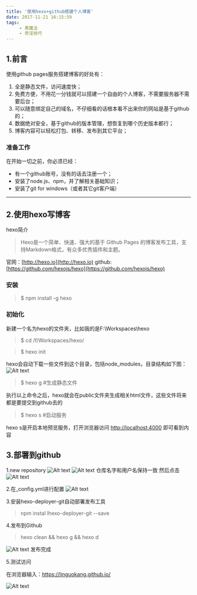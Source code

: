 ```yaml
---
title: '使用hexo+github搭建个人博客'
date: 2017-11-21 16:15:59
tags:
     - 黑魔法
     - 奇淫技巧
---
```

## 1.前言
使用github pages服务搭建博客的好处有：
1. 全是静态文件，访问速度快；
2. 免费方便，不用花一分钱就可以搭建一个自由的个人博客，不需要服务器不需要后台；
3. 可以随意绑定自己的域名，不仔细看的话根本看不出来你的网站是基于github的；
4. 数据绝对安全，基于github的版本管理，想恢复到哪个历史版本都行；
5. 博客内容可以轻松打包、转移、发布到其它平台；

<!-- more -->

### 准备工作
在开始一切之前，你必须已经：
- 有一个github账号，没有的话去注册一个；
- 安装了node.js、npm，并了解相关基础知识；
- 安装了git for windows（或者其它git客户端）
 
---
## 2.使用hexo写博客
hexo简介
>Hexo是一个简单、快速、强大的基于 Github Pages 的博客发布工具，支持Markdown格式，有众多优秀插件和主题。

官网：[http://hexo.io](http://hexo.io)
github:[https://github.com/hexojs/hexo](https://github.com/hexojs/hexo)

### 安装
>$ npm install -g hexo

### 初始化
新建一个名为hexo的文件夹，比如我的是F:\Workspaces\hexo
>$ cd /f/Workspaces/hexo/

>$ hexo init 

hexo会自动下载一些文件到这个目录，包括node_modules，目录结构如下图：
![Alt text](./20160818_115922_773_1148.png)

>$ hexo g  #生成静态文件

执行以上命令之后，hexo就会在public文件夹生成相关html文件，这些文件将来都是要提交到github去的

>$ hexo s  #启动服务

hexo s是开启本地预览服务，打开浏览器访问 [http://localhost:4000](http://localhost:4000) 即可看到内容


## 3.部署到github
1.new repository
![Alt text](./1531909-8decffce7d3866b3.png)
![Alt text](./123.png)
 仓库名字和用户名保持一致
 然后点击
![Alt text](./1531909-fe29bad673d85f37.png)
 
2.在_config.yml进行配置
![Alt text](./456.png)

3.安装hexo-deployer-git自动部署发布工具
>npm instal lhexo-deployer-git  --save

4.发布到Github
>hexo clean && hexo g && hexo d


![Alt text](./LLPFAQ949D8DV9N$Y3S1ZO9.png)
发布完成

5.测试访问

在浏览器输入：https://linguokang.github.io/

![Alt text](./789.png)

